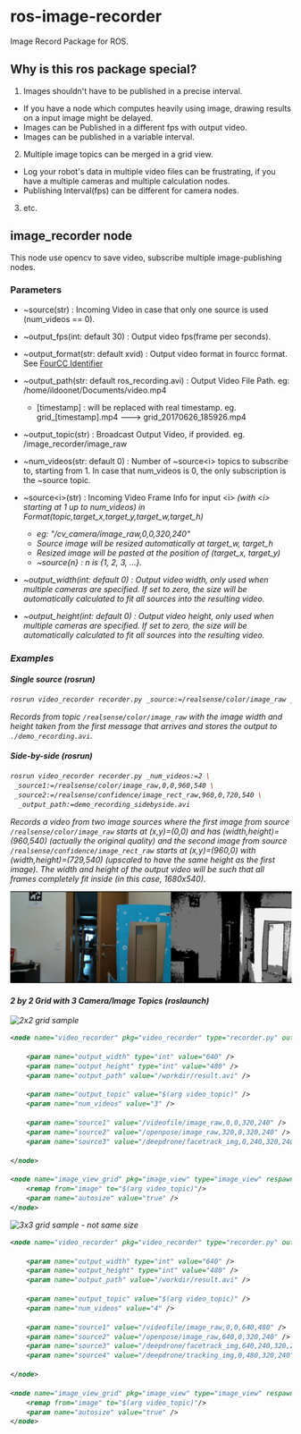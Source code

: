 # ros-image-recorder

Image Record Package for ROS.

## Why is this ros package special?

1. Images shouldn't have to be published in a precise interval.
  + If you have a node which computes heavily using image, drawing results on a input image might be delayed.
  + Images can be Published in a different fps with output video.
  + Images can be published in a variable interval.

2. Multiple image topics can be merged in a grid view.
  + Log your robot's data in multiple video files can be frustrating, if you have a multiple cameras and multiple calculation nodes.
  + Publishing Interval(fps) can be different for camera nodes.

3. etc.

## image_recorder node

This node use opencv to save video, subscribe multiple image-publishing nodes.

### Parameters
+ ~source(str) : Incoming Video in case that only one source is used (num_videos == 0).
+ ~output_fps(int: default 30) : Output video fps(frame per seconds).
+ ~output_format(str: default xvid) : Output video format in fourcc format. See [FourCC Identifier](https://www.fourcc.org/codecs.php)
+ ~output_path(str: default ros_recording.avi) : Output Video File Path. eg: /home/ildoonet/Documents/video.mp4
  + [timestamp] : will be replaced with real timestamp. eg. grid_[timestamp].mp4 ---> grid_20170626_185926.mp4
+ ~output_topic(str) : Broadcast Output Video, if provided. eg. /image_recorder/image_raw


+ ~num_videos(str: default 0) : Number of ~source&lt;i&gt; topics to subscribe to, starting from 1. In case that num_videos is 0, the only subscription is the ~source topic.
+ ~source&lt;i&gt;(str) : Incoming Video Frame Info for input &lt;i&gt;<i> (with &lt;i&gt; starting at 1 up to num_videos) in Format(topic,target_x,target_y,target_w,target_h)
  + eg: "/cv_camera/image_raw,0,0,320,240"
  + Source image will be resized automatically at target_w, target_h
  + Resized image will be pasted at the position of (target_x, target_y)
  + ~source{n} : n is {1, 2, 3, ...}.
+ ~output_width(int: default 0) : Output video width, only used when multiple cameras are specified. If set to zero, the size will be automatically calculated to fit all sources into the resulting video.
+ ~output_height(int: default 0) : Output video height, only used when multiple cameras are specified. If set to zero, the size will be automatically calculated to fit all sources into the resulting video.
### Examples

#### Single source (rosrun)

```bash
rosrun video_recorder recorder.py _source:=/realsense/color/image_raw _output_path:=demo_recording.avi
```
Records from topic `/realsense/color/image_raw` with the image width and height taken from the first message that arrives and stores the output to `./demo_recording.avi`.

#### Side-by-side (rosrun)
```bash
rosrun video_recorder recorder.py _num_videos:=2 \
 _source1:=/realsense/color/image_raw,0,0,960,540 \
 _source2:=/realsense/confidence/image_rect_raw,960,0,720,540 \
  _output_path:=demo_recording_sidebyside.avi

```
Records a video from two image sources where the first image from source `/realsense/color/image_raw` starts at (x,y)=(0,0) and has (width,height)=(960,540) (actually the original quality) and the second image from source `/realsense/confidence/image_rect_raw` starts at (x,y)=(960,0) with (width,height)=(729,540) (upscaled to have the same height as the first image). The width and height of the output video will be such that all frames completely fit inside (in this case, 1680x540).

![Side by Side example](/samples/side_by_side.png)


#### 2 by 2 Grid with 3 Camera/Image Topics (roslaunch)

![2x2 grid sample](/samples/2x2grid.png)

```xml
<node name="video_recorder" pkg="video_recorder" type="recorder.py" output="screen" required="true">

    <param name="output_width" type="int" value="640" />
    <param name="output_height" type="int" value="480" />
    <param name="output_path" value="/workdir/result.avi" />

    <param name="output_topic" value="$(arg video_topic)" />
    <param name="num_videos" value="3" />

    <param name="source1" value="/videofile/image_raw,0,0,320,240" />         <!-- left-top -->
    <param name="source2" value="/openpose/image_raw,320,0,320,240" />        <!-- right-top -->
    <param name="source3" value="/deepdrone/facetrack_img,0,240,320,240" />   <!-- right-bottom -->

</node>

<node name="image_view_grid" pkg="image_view" type="image_view" respawn="false" output="screen" required="true">
    <remap from="image" to="$(arg video_topic)"/>
    <param name="autosize" value="true" />
</node>
```

![3x3 grid sample - not same size](/samples/3x3grid_multi_size.png)

```xml
<node name="video_recorder" pkg="video_recorder" type="recorder.py" output="screen" required="true">

    <param name="output_width" type="int" value="640" />
    <param name="output_height" type="int" value="480" />
    <param name="output_path" value="/workdir/result.avi" />

    <param name="output_topic" value="$(arg video_topic)" />
    <param name="num_videos" value="4" />

    <param name="source1" value="/videofile/image_raw,0,0,640,480" />         <!-- left-top with big size(640x480) -->
    <param name="source2" value="/openpose/image_raw,640,0,320,240" />        <!-- right-top (320x240) -->
    <param name="source3" value="/deepdrone/facetrack_img,640,240,320,240" />   <!-- right-bottom (320x240) -->
    <param name="source4" value="/deepdrone/tracking_img,0,480,320,240" />    <!-- left-bottom (320x240) -->

</node>

<node name="image_view_grid" pkg="image_view" type="image_view" respawn="false" output="screen" required="true">
    <remap from="image" to="$(arg video_topic)"/>
    <param name="autosize" value="true" />
</node>
```
